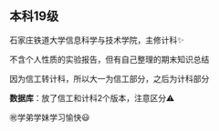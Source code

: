 ## 本科19级

石家庄铁道大学信息科学与技术学院，主修计科✨

不含个人性质的实验报告，但有自己整理的期末知识总结

因为信工转计科，所以大一为信工部分，之后为计科部分

**数据库**：放了信工和计科2个版本，注意区分⚠️

㊗️学弟学妹学习愉快😃


